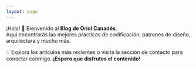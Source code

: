 ```yaml
---
layout: page
---
```


¡Hola! 👋 Bienvenido al **Blog de Oriol Canadés**.  
Aquí encontrarás las mejores prácticas de codificación, patrones de diseño, arquitectura y mucho más.

💡 Explora los artículos más recientes o visita la sección de contacto para conectar conmigo. 
**¡Espero que disfrutes el contenido!**

